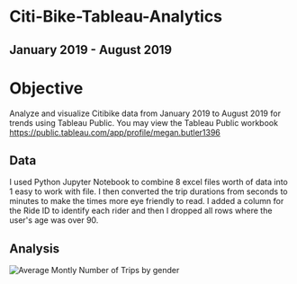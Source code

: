 # Citi-Bike-Tableau-Analytics

## January 2019 - August 2019

# Objective

Analyze and visualize Citibike data from January 2019 to August 2019 for trends using Tableau Public.  You may view the Tableau Public workbook https://public.tableau.com/app/profile/megan.butler1396

## Data

I used Python Jupyter Notebook to combine 8 excel files worth of data into 1 easy to work with file.  I then converted the trip durations from seconds to minutes to make the times more eye friendly to read. I added a column for the Ride ID to identify each rider and then I dropped all rows where the user's age was over 90.

## Analysis
![Average Montly Number of Trips by gender](https://user-images.githubusercontent.com/83027069/137793212-cbe529cd-87d1-481e-8ef4-4178071ddb06.png)
